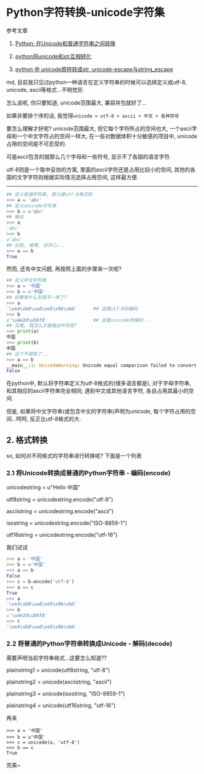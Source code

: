 # Python字符转换-unicode字符集

参考文章

1. [Python: 在Unicode和普通字符串之间转换](http://blog.csdn.net/u012448083/article/details/51918681)

2. [python将unicode和str互相转化](http://blog.csdn.net/huludan/article/details/59518325)

3. [python 中 unicode原样转成str, unicode-escape与string_escape](http://blog.csdn.net/lrz4119/article/details/45247611)

md, 目前我只见过python一种语言在定义字符串的时候可以选择定义成utf-8, unicode, ascii等格式...不明觉厉.

怎么说呢, 你只要知道, unicode范围最大, 兼容并包就好了...

如果非要排个序的话, 我觉得`unicode > utf-8 > ascii + 中文 + 各种符号`

要怎么理解才好呢? unicode范围最大, 但它每个字符所占的空间也大, 一个ascii字母和一个中文字符占的空间一样大, 在一些对数据体积十分敏感的项目中, unicode占用的空间是不可忍受的.

可是ascii包含的就那么几个字母和一些符号, 显示不了各国的语言字符.

utf-8则是一个取中妥协的方案, 里面的ascii字符还是占用比较小的空间, 其他的各国的文字字符则根据实际情况选择占用空间, 这样最方便.

------


```py
## 定义普通字符串, 默认是utf-8格式的
>>> a = 'abc'
## 定义unicode字符串
>>> b = u'abc'
## 输出
>>> a
'abc'
>>> b
u'abc'
## 比较, 相等, 好开心...
>>> a == b
True
```

然而, 还有中文问题, 再按照上面的步骤来一次呢?

```py
## 定义中文字符串
>>> a = '中国'
>>> b = u'中国'
## 好像有什么东西不一样了?
>>> a
'\xe4\xb8\xad\xe5\x9b\xbd'      ## 这是utf-8的编码
>>> b
u'\u4e2d\u56fd'                 ## 这是unicode的编码...
## 见鬼, 我怎么才能输出中文呢?
>>> print(a)
中国
>>> print(b)
中国
## 这下不相等了...
>>> a == b
__main__:1: UnicodeWarning: Unicode equal comparison failed to convert both arguments to Unicode - interpreting them as being unequal
False
```

在python中, 默认将字符串定义为utf-8格式的(很多语言都是), 对于字母字符串, 和其相应的ascii字符串完全相同; 遇到中文或其他语言字符, 各自占用其最小的空间.

但是, 如果将中文字符串(或包含中文的字符串)声明为unicode, 每个字符占用的空间...呵呵, 反正比utf-8格式的大.

## 2. 格式转换

so, 如何对不同格式的字符串进行转换呢? 下面是一个列表

### 2.1 将Unicode转换成普通的Python字符串 - 编码(encode)

unicodestring = u"Hello 中国"

utf8string = unicodestring.encode("utf-8")

asciistring = unicodestring.encode("ascii")

isostring = unicodestring.encode("ISO-8859-1")

utf16string = unicodestring.encode("utf-16")

我们试试

```py
>>> a = '中国'
>>> b = u'中国'
>>> a == b
False
>>> c = b.encode('utf-8')
>>> a == c
True
>>> a
'\xe4\xb8\xad\xe5\x9b\xbd'
>>> b
u'\u4e2d\u56fd'
>>> c
'\xe4\xb8\xad\xe5\x9b\xbd'
```

### 2.2 将普通的Python字符串转换成Unicode - 解码(decode)

需要声明当前字符串格式...这要怎么知道??

plainstring1 = unicode(utf8string, "utf-8")

plainstring2 = unicode(asciistring, "ascii")

plainstring3 = unicode(isostring, "ISO-8859-1")

plainstring4 = unicode(utf16string, "utf-16")

再来

```
>>> a = '中国'
>>> b = u'中国'
>>> c = unicode(a, 'utf-8')
>>> b == c
True
```

完美~